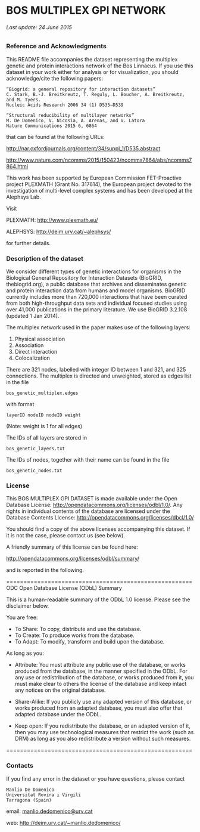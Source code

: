 

# BOS MULTIPLEX GPI NETWORK

###### Last update: 24 June 2015

### Reference and Acknowledgments

This README file accompanies the dataset representing the multiplex genetic and protein interactions network of the Bos Linnaeus.
If you use this dataset in your work either for analysis or for visualization, you should acknowledge/cite the following papers:

	“Biogrid: a general repository for interaction datasets”
	C. Stark, B.-J. Breitkreutz, T. Reguly, L. Boucher, A. Breitkreutz, and M. Tyers.
	Nucleic Acids Research 2006 34 (1) D535–D539
	
	“Structural reducibility of multilayer networks”
	M. De Domenico, V. Nicosia, A. Arenas, and V. Latora
	Nature Communications 2015 6, 6864


that can be found at the following URLs:

<http://nar.oxfordjournals.org/content/34/suppl_1/D535.abstract>

<http://www.nature.com/ncomms/2015/150423/ncomms7864/abs/ncomms7864.html>

This work has been supported by European Commission FET-Proactive project PLEXMATH (Grant No. 317614), the European project devoted to the investigation of multi-level complex systems and has been developed at the Alephsys Lab. 

Visit

PLEXMATH: <http://www.plexmath.eu/>

ALEPHSYS: <http://deim.urv.cat/~alephsys/>

for further details.



### Description of the dataset

We consider different types of genetic interactions for organisms in the Biological General Repository for Interaction Datasets (BioGRID, thebiogrid.org), a public database that archives and disseminates genetic and protein interaction data from humans and model organisms. BioGRID currently includes more than 720,000 interactions that have been curated from both high-throughput data sets and individual focused studies using over 41,000 publications in the primary literature. We use BioGRID 3.2.108 (updated 1 Jan 2014). 

The multiplex network used in the paper makes use of the following layers:

1. Physical association
2. Association
3. Direct interaction
4. Colocalization
 
There are 321 nodes, labelled with integer ID between 1 and 321, and 325 connections.
The multiplex is directed and unweighted, stored as edges list in the file
    
    bos_genetic_multiplex.edges

with format

    layerID nodeID nodeID weight

(Note: weight is 1 for all edges)

The IDs of all layers are stored in 

    bos_genetic_layers.txt

The IDs of nodes, together with their name can be found in the file

    bos_genetic_nodes.txt



### License

This BOS MULTIPLEX GPI DATASET is made available under the Open Database License: <http://opendatacommons.org/licenses/odbl/1.0/>. Any rights in individual contents of the database are licensed under the Database Contents License: <http://opendatacommons.org/licenses/dbcl/1.0/>

You should find a copy of the above licenses accompanying this dataset. If it is not the case, please contact us (see below).

A friendly summary of this license can be found here:

<http://opendatacommons.org/licenses/odbl/summary/>

and is reported in the following.

======================================================
ODC Open Database License (ODbL) Summary

This is a human-readable summary of the ODbL 1.0 license. Please see the disclaimer below.

You are free:

*    To Share: To copy, distribute and use the database.
*    To Create: To produce works from the database.
*    To Adapt: To modify, transform and build upon the database.

As long as you:
    
*	Attribute: You must attribute any public use of the database, or works produced from the database, in the manner specified in the ODbL. For any use or redistribution of the database, or works produced from it, you must make clear to others the license of the database and keep intact any notices on the original database.
    
*	Share-Alike: If you publicly use any adapted version of this database, or works produced from an adapted database, you must also offer that adapted database under the ODbL.
    
*	Keep open: If you redistribute the database, or an adapted version of it, then you may use technological measures that restrict the work (such as DRM) as long as you also redistribute a version without such measures.

======================================================


### Contacts

If you find any error in the dataset or you have questions, please contact

	Manlio De Domenico
	Universitat Rovira i Virgili 
	Tarragona (Spain)

email: <manlio.dedomenico@urv.cat>web: <http://deim.urv.cat/~manlio.dedomenico/>